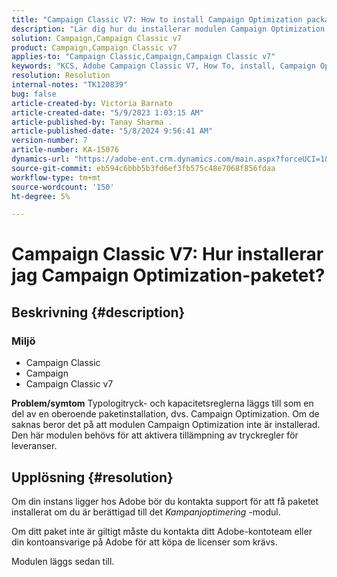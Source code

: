 ```yaml
---
title: "Campaign Classic V7: How to install Campaign Optimization package?"
description: "Lär dig hur du installerar modulen Campaign Optimization."
solution: Campaign,Campaign Classic v7
product: Campaign,Campaign Classic v7
applies-to: "Campaign Classic,Campaign,Campaign Classic v7"
keywords: "KCS, Adobe Campaign Classic V7, How To, install, Campaign Optimization package, Adobe Campaign, Adobe Campaign Classic"
resolution: Resolution
internal-notes: "TK120839"
bug: false
article-created-by: Victoria Barnato
article-created-date: "5/9/2023 1:03:15 AM"
article-published-by: Tanay Sharma .
article-published-date: "5/8/2024 9:56:41 AM"
version-number: 7
article-number: KA-15076
dynamics-url: "https://adobe-ent.crm.dynamics.com/main.aspx?forceUCI=1&pagetype=entityrecord&etn=knowledgearticle&id=6b57af43-05ee-ed11-8849-6045bd0065b6"
source-git-commit: eb594c6bbb5b3fd6ef3fb575c48e7068f856fdaa
workflow-type: tm+mt
source-wordcount: '150'
ht-degree: 5%

---
```


# Campaign Classic V7: Hur installerar jag Campaign Optimization-paketet?

## Beskrivning {#description}


### <b>Miljö</b>

- Campaign Classic
- Campaign
- Campaign Classic v7


<b>Problem/symtom</b>
Typologitryck- och kapacitetsreglerna läggs till som en del av en oberoende paketinstallation, dvs. Campaign Optimization. Om de saknas beror det på att modulen Campaign Optimization inte är installerad.
Den här modulen behövs för att aktivera tillämpning av tryckregler för leveranser.




## Upplösning {#resolution}


Om din instans ligger hos Adobe bör du kontakta support för att få paketet installerat om du är berättigad till det *Kampanjoptimering* -modul.

Om ditt paket inte är giltigt måste du kontakta ditt Adobe-kontoteam eller din kontoansvarige på Adobe för att köpa de licenser som krävs.

Modulen läggs sedan till.
